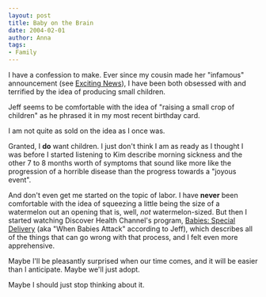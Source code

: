 ```yaml
---
layout: post
title: Baby on the Brain
date: 2004-02-01
author: Anna
tags:
- Family
---
```


<p>I have a confession to make. Ever since my cousin made her
"infamous" announcement (see <a
href="http://metrocat.org/2003/12/26/exciting-news"> Exciting
News</a>), I have been both obsessed with and terrified by the idea of
producing small children.</p>
<p>Jeff seems to be comfortable with the idea of "raising a small crop
of children" as he phrased it in my most recent birthday card. </p>
<p>I am not quite as sold on the idea as I once was. </p>
<p>Granted, I <b>do</b> want children. I just don't think I am as ready
as I thought I was before I started listening to Kim describe morning
sickness and the other 7 to 8 months worth of symptoms that sound like
more like the progression of a horrible disease than the progress
towards a "joyous event".</p>
<p>And don't even get me started on the topic of labor. I have
<b>never</b> been comfortable with the idea of squeezing a little being
the size of a watermelon out an opening that is, well, <i>not</i>
watermelon-sized. But then I started watching Discover Health Channel's
program, <a
href="http://health.discovery.com/schedule/episode.jsp?episode=14&cpi=83354&gid=10652">
Babies: Special Delivery</a> (aka "When Babies Attack" according to
Jeff), which describes all of the things that can go wrong with that
process, and I felt even more apprehensive.</p>
<p>Maybe I'll be pleasantly surprised when our time comes, and it will
be easier than I anticipate. Maybe we'll just adopt. </p>
<p>Maybe I should just stop thinking about it.</p>